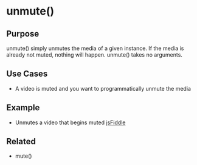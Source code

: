 # unmute() #

## Purpose ##

unmute() simply unmutes the media of a given instance.  If the media is already not muted, nothing will happen. unmute() takes no arguments.

## Use Cases ##

* A video is muted and you want to programmatically unmute the media

## Example ##

* Unmutes a video that begins muted [jsFiddle](http://jsfiddle.net/popcornjs/kMXzC/)

## Related ##

* mute()
